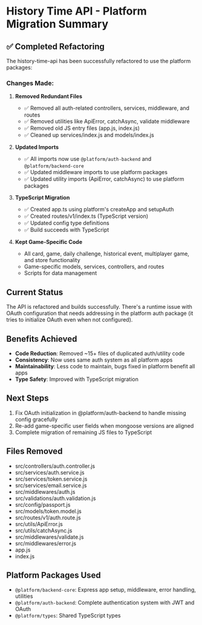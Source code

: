# History Time API - Platform Migration Summary

## ✅ Completed Refactoring

The history-time-api has been successfully refactored to use the platform packages:

### Changes Made:

1. **Removed Redundant Files**
   - ✅ Removed all auth-related controllers, services, middleware, and routes
   - ✅ Removed utilities like ApiError, catchAsync, validate middleware
   - ✅ Removed old JS entry files (app.js, index.js)
   - ✅ Cleaned up services/index.js and models/index.js

2. **Updated Imports**
   - ✅ All imports now use `@platform/auth-backend` and `@platform/backend-core`
   - ✅ Updated middleware imports to use platform packages
   - ✅ Updated utility imports (ApiError, catchAsync) to use platform packages

3. **TypeScript Migration**
   - ✅ Created app.ts using platform's createApp and setupAuth
   - ✅ Created routes/v1/index.ts (TypeScript version)
   - ✅ Updated config type definitions
   - ✅ Build succeeds with TypeScript

4. **Kept Game-Specific Code**
   - All card, game, daily challenge, historical event, multiplayer game, and store functionality
   - Game-specific models, services, controllers, and routes
   - Scripts for data management

## Current Status

The API is refactored and builds successfully. There's a runtime issue with OAuth configuration that needs addressing in the platform auth package (it tries to initialize OAuth even when not configured).

## Benefits Achieved

- **Code Reduction**: Removed ~15+ files of duplicated auth/utility code
- **Consistency**: Now uses same auth system as all platform apps
- **Maintainability**: Less code to maintain, bugs fixed in platform benefit all apps
- **Type Safety**: Improved with TypeScript migration

## Next Steps

1. Fix OAuth initialization in @platform/auth-backend to handle missing config gracefully
2. Re-add game-specific user fields when mongoose versions are aligned
3. Complete migration of remaining JS files to TypeScript

## Files Removed

- src/controllers/auth.controller.js
- src/services/auth.service.js
- src/services/token.service.js
- src/services/email.service.js
- src/middlewares/auth.js
- src/validations/auth.validation.js
- src/config/passport.js
- src/models/token.model.js
- src/routes/v1/auth.route.js
- src/utils/ApiError.js
- src/utils/catchAsync.js
- src/middlewares/validate.js
- src/middlewares/error.js
- app.js
- index.js

## Platform Packages Used

- `@platform/backend-core`: Express app setup, middleware, error handling, utilities
- `@platform/auth-backend`: Complete authentication system with JWT and OAuth
- `@platform/types`: Shared TypeScript types